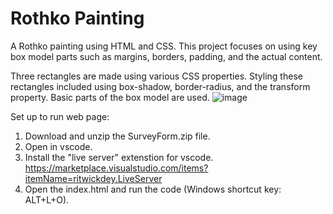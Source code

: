 # Rothko Painting
A Rothko painting using HTML and CSS. This project focuses on using key box model parts such as margins, borders, padding, and the actual content.

Three rectangles are made using various CSS properties. Styling these rectangles included using box-shadow, border-radius, and the transform property. Basic parts of the box model are used. 
![image](https://github.com/kylehraja/RothkoPainting/assets/140476247/53975612-33e0-4fc2-9114-680168fe8e94)

Set up to run web page:

1) Download and unzip the SurveyForm.zip file.
2) Open in vscode.
3) Install the "live server" extenstion for vscode. https://marketplace.visualstudio.com/items?itemName=ritwickdey.LiveServer
4) Open the index.html and run the code (Windows shortcut key: ALT+L+O).
